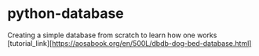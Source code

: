 # python-database
Creating a simple database from scratch to learn how one works
[tutorial_link][https://aosabook.org/en/500L/dbdb-dog-bed-database.html]
